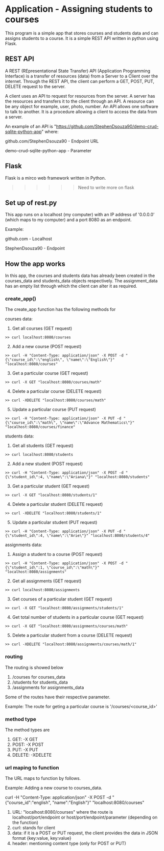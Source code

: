 # Application - Assigning students to courses

This program is a simple app that stores courses and students data and can assigns students to a course. It is a simple REST API written in python using Flask.

## REST API

A REST (REpresentational State Transfer) API (Application Programming Interface) is a transfer of resources (data) from a Server to a Client over the internet. Through the REST API, the client can perform a GET, POST, PUT, DELETE request to the server.

A client uses an API to request for resources from the server. A server has the resources and transfers it to the client through an API. A resource can be any object for example, user, photo, number. An API allows one software to talk to another. It is a procedure allowing a client to access the data from a server. 

An example of an API is "https://github.com/StephenDsouza90/demo-crud-sqlite-python-app" where:
 
github.com/StephenDsouza90 - Endpoint URL

demo-crud-sqlite-python-app - Parameter

## Flask

Flask is a mirco web framework written in Python. 

>>>>>> Need to write more on flask

## Set up of rest.py 

This app runs on a localhost (my computer) with an IP address of '0.0.0.0' (which maps to my computer) and a port 8080 as an endpoint.

Example: 

github.com - Localhost

StephenDsouza90 - Endpoint

## How the app works

In this app, the courses and students data has already been created in the courses_data and students_data objects respectively. The assignment_data has an empty list through which the client can alter it as required.

### create_app()

The create_app function has the following methods for

courses data:

1. Get all courses (GET request)
```
>> curl localhost:8080/courses
```
2. Add a new course (POST request)
```
>> curl -H "Content-Type: application/json" -X POST -d "{\"course_id\":\"english\", \"name\":\"English\"}" "localhost:8080/courses"
```
3. Get a particular course (GET request)
```
>> curl -X GET "localhost:8080/courses/math"
```
4. Delete a particular course (DELETE request)
```
>> curl -XDELETE "localhost:8080/courses/math"
```
5. Update a particular course (PUT request)
```
>> curl -H "Content-Type: application/json" -X PUT -d "{\"course_id\":\"math\", \"name\":\"Advance Mathematics\"}" "localhost:8080/courses/finance"
```

students data:

1. Get all students (GET request)
```
>> curl localhost:8080/students
```
2. Add a new student (POST request)
```
>> curl -H "Content-Type: application/json" -X POST -d "{\"student_id\":4, \"name\":\"Ariana\"}" "localhost:8080/students"
```
3. Get a particular student (GET request)
```
>> curl -X GET "localhost:8080/students/1"
```
4. Delete a particular student (DELETE request)
```
>> curl -XDELETE "localhost:8080/students/1"
```
5. Update a particular student (PUT request)
```
>> curl -H "Content-Type: application/json" -X PUT -d "{\"student_id\":4, \"name\":\"Arie\"}" "localhost:8080/students/4"
```

assignments data:

1. Assign a student to a course (POST request) 
```
>> curl -H "Content-Type: application/json" -X POST -d "{\"student_id\":1, \"course_id\":\"math\"}" "localhost:8080/assignments"
```
2. Get all assignments (GET request)
```
>> curl localhost:8080/assignments
```
3. Get courses of a particular student (GET request)
```
>> curl -X GET "localhost:8080/assignments/students/1"
```
4. Get total number of students in a particular course (GET request)
```
>> curl -X GET "localhost:8080/assignments/courses/math"
```
5. Delete a particular student from a course (DELETE request)
```
>> curl -XDELETE "localhost:8080/assignments/courses/math/1"
```

### routing

The routing is showed below

1. /courses for courses_data
2. /students for students_data
3. /assignments for assignments_data

Some of the routes have their respective parameter.

Example: The route for geting a particular course is '/courses/<course_id>'

### method type

The method types are

1. GET: -X GET
2. POST: -X POST
3. PUT: -X PUT
4. DELETE: -XDELETE

### url maping to function

The URL maps to function by follows.

Example: Adding a new course to courses_data.

curl -H "Content-Type: application/json" -X POST -d "{\"course_id\":\"english\", \"name\":\"English\"}" "localhost:8080/courses"

1. URL: "localhost:8080/courses" where the route is localhost/port/endpoint or host/port/endpoint/parameter (depending on the function) 
2. curl: stands for client
3. data: if it is a POST or PUT request, the client provides the data in JSON format {key:value, key:value}
4. header: mentioning content type (only for POST or PUT)